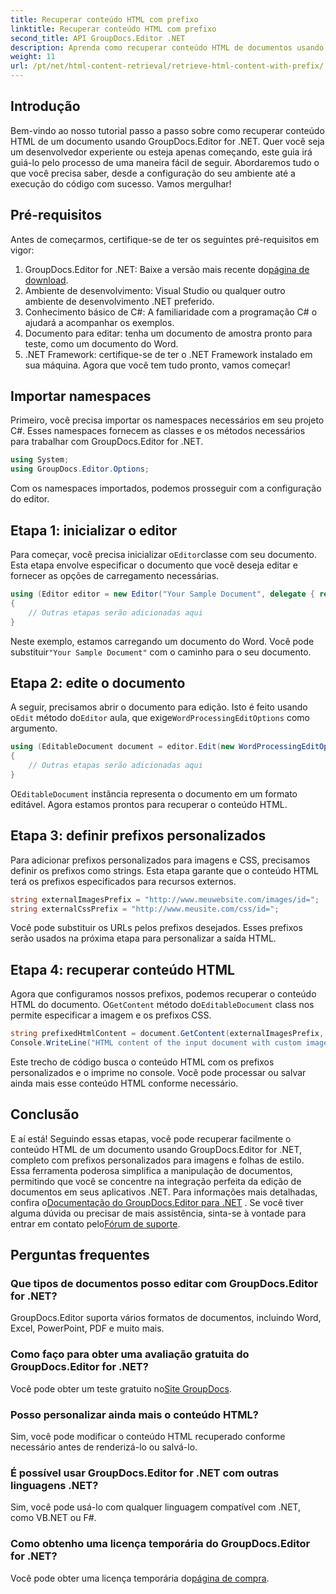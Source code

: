 ```yaml
---
title: Recuperar conteúdo HTML com prefixo
linktitle: Recuperar conteúdo HTML com prefixo
second_title: API GroupDocs.Editor .NET
description: Aprenda como recuperar conteúdo HTML de documentos usando GroupDocs.Editor for .NET com prefixos personalizados para imagens e folhas de estilo. Guia passo a passo incluído.
weight: 11
url: /pt/net/html-content-retrieval/retrieve-html-content-with-prefix/
---
```

## Introdução
Bem-vindo ao nosso tutorial passo a passo sobre como recuperar conteúdo HTML de um documento usando GroupDocs.Editor for .NET. Quer você seja um desenvolvedor experiente ou esteja apenas começando, este guia irá guiá-lo pelo processo de uma maneira fácil de seguir. Abordaremos tudo o que você precisa saber, desde a configuração do seu ambiente até a execução do código com sucesso. Vamos mergulhar!
## Pré-requisitos
Antes de começarmos, certifique-se de ter os seguintes pré-requisitos em vigor:
1.  GroupDocs.Editor for .NET: Baixe a versão mais recente do[página de download](https://releases.groupdocs.com/editor/net/).
2. Ambiente de desenvolvimento: Visual Studio ou qualquer outro ambiente de desenvolvimento .NET preferido.
3. Conhecimento básico de C#: A familiaridade com a programação C# o ajudará a acompanhar os exemplos.
4. Documento para editar: tenha um documento de amostra pronto para teste, como um documento do Word.
5. .NET Framework: certifique-se de ter o .NET Framework instalado em sua máquina.
Agora que você tem tudo pronto, vamos começar!
## Importar namespaces
Primeiro, você precisa importar os namespaces necessários em seu projeto C#. Esses namespaces fornecem as classes e os métodos necessários para trabalhar com GroupDocs.Editor for .NET.
```csharp
using System;
using GroupDocs.Editor.Options;
```
Com os namespaces importados, podemos prosseguir com a configuração do editor.
## Etapa 1: inicializar o editor
 Para começar, você precisa inicializar o`Editor`classe com seu documento. Esta etapa envolve especificar o documento que você deseja editar e fornecer as opções de carregamento necessárias.
```csharp
using (Editor editor = new Editor("Your Sample Document", delegate { return new WordProcessingLoadOptions(); }))
{
    // Outras etapas serão adicionadas aqui
}
```
 Neste exemplo, estamos carregando um documento do Word. Você pode substituir`"Your Sample Document"` com o caminho para o seu documento.
## Etapa 2: edite o documento
 A seguir, precisamos abrir o documento para edição. Isto é feito usando o`Edit` método do`Editor` aula, que exige`WordProcessingEditOptions` como argumento.
```csharp
using (EditableDocument document = editor.Edit(new WordProcessingEditOptions()))
{
    // Outras etapas serão adicionadas aqui
}
```
 O`EditableDocument` instância representa o documento em um formato editável. Agora estamos prontos para recuperar o conteúdo HTML.
## Etapa 3: definir prefixos personalizados
Para adicionar prefixos personalizados para imagens e CSS, precisamos definir os prefixos como strings. Esta etapa garante que o conteúdo HTML terá os prefixos especificados para recursos externos.
```csharp
string externalImagesPrefix = "http://www.meuwebsite.com/images/id=";
string externalCssPrefix = "http://www.meusite.com/css/id=";
```
Você pode substituir os URLs pelos prefixos desejados. Esses prefixos serão usados na próxima etapa para personalizar a saída HTML.
## Etapa 4: recuperar conteúdo HTML
Agora que configuramos nossos prefixos, podemos recuperar o conteúdo HTML do documento. O`GetContent` método do`EditableDocument` class nos permite especificar a imagem e os prefixos CSS.
```csharp
string prefixedHtmlContent = document.GetContent(externalImagesPrefix, externalCssPrefix);
Console.WriteLine("HTML content of the input document with custom image and stylesheet prefixes: {0}", prefixedHtmlContent);
```
Este trecho de código busca o conteúdo HTML com os prefixos personalizados e o imprime no console. Você pode processar ou salvar ainda mais esse conteúdo HTML conforme necessário.
## Conclusão
E aí está! Seguindo essas etapas, você pode recuperar facilmente o conteúdo HTML de um documento usando GroupDocs.Editor for .NET, completo com prefixos personalizados para imagens e folhas de estilo. Essa ferramenta poderosa simplifica a manipulação de documentos, permitindo que você se concentre na integração perfeita da edição de documentos em seus aplicativos .NET.
 Para informações mais detalhadas, confira o[Documentação do GroupDocs.Editor para .NET](https://tutorials.groupdocs.com/editor/net/) . Se você tiver alguma dúvida ou precisar de mais assistência, sinta-se à vontade para entrar em contato pelo[Fórum de suporte](https://forum.groupdocs.com/c/editor/20).
## Perguntas frequentes
### Que tipos de documentos posso editar com GroupDocs.Editor for .NET?
GroupDocs.Editor suporta vários formatos de documentos, incluindo Word, Excel, PowerPoint, PDF e muito mais.
### Como faço para obter uma avaliação gratuita do GroupDocs.Editor for .NET?
 Você pode obter um teste gratuito no[Site GroupDocs](https://releases.groupdocs.com/).
### Posso personalizar ainda mais o conteúdo HTML?
Sim, você pode modificar o conteúdo HTML recuperado conforme necessário antes de renderizá-lo ou salvá-lo.
### É possível usar GroupDocs.Editor for .NET com outras linguagens .NET?
Sim, você pode usá-lo com qualquer linguagem compatível com .NET, como VB.NET ou F#.
### Como obtenho uma licença temporária do GroupDocs.Editor for .NET?
 Você pode obter uma licença temporária do[página de compra](https://purchase.groupdocs.com/temporary-license/).